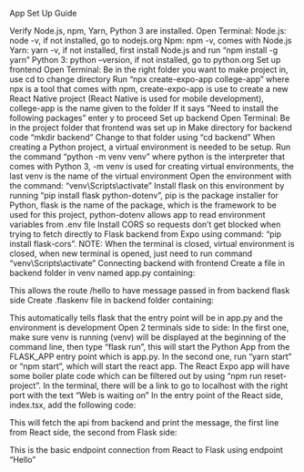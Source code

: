 App Set Up Guide

Verify Node.js, npm, Yarn, Python 3 are installed.
Open Terminal: 
Node.js: node -v, if not installed, go to nodejs.org
Npm: npm -v, comes with Node.js
Yarn: yarn -v, if not installed, first install Node.js and run “npm install -g yarn”
Python 3: python –version, if not installed, go to python.org
Set up frontend
Open Terminal:
Be in the right folder you want to make project in, use cd to change directory
Run “npx create-expo-app college-app” where npx is a tool that comes with npm, create-expo-app is use to create a new React Native project (React Native is used for mobile development), college-app is the name given to the folder
If it says “Need to install the following packages” enter y to proceed
Set up backend
Open Terminal:
Be in the project folder that frontend was set up in
Make directory for backend code “mkdir backend”
Change to that folder using “cd backend”
When creating a Python project, a virtual environment is needed to be setup. Run the command “python -m venv venv” where python is the interpreter that comes with Python 3, -m venv is used for creating virtual environments, the last venv is the name of the virtual environment
Open the environment with the command: “venv\Scripts\activate”
Install flask on this environment by running “pip install flask python-dotenv”, pip is the package installer for Python, flask is the name of the package, which is the framework to be used for this project, python-dotenv allows app to read environment variables from .env file
Install CORS so requests don’t get blocked when trying to fetch directly to Flask backend from Expo using command: “pip install flask-cors”.
NOTE: When the terminal is closed, virtual environment is closed, when new terminal is opened, just need to run command “venv\Scripts\activate”
Connecting backend with frontend
Create a file in backend folder in venv named app.py containing:
 
This allows the route /hello to have message passed in from backend flask side
Create .flaskenv file in backend folder containing:

This automatically tells flask that the entry point will be in app.py and the environment is development
Open 2 terminals side to side:
In the first one, make sure venv is running (venv) will be displayed at the beginning of the command line, then type “flask run”, this will start the Python App from the FLASK_APP entry point which is app.py.
In the second one, run “yarn start” or “npm start”, which will start the react app. The React Expo app will have some boiler plate code which can be filtered out by using “npm run reset-project”. In the terminal, there will be a link to go to localhost with the right port with the text “Web is waiting on”
In the entry point of the React side, index.tsx, add the following code:

This will fetch the api from backend and print the message, the first line from React side, the second from Flask side:

This is the basic endpoint connection from React to Flask using endpoint “Hello”

